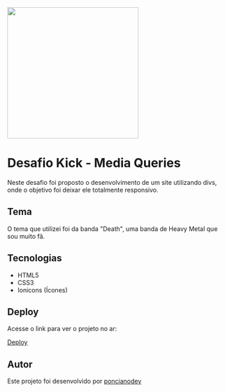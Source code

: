 <img src="https://www.google.com/url?sa=i&url=https%3A%2F%2Fen.wikipedia.org%2F%3Ftitle%3DFile%3ADeath_band.png%26redirect%3Dno&psig=AOvVaw1zWEmqiGUR2qkCuEDHDJkc&ust=1714617969220000&source=images&cd=vfe&opi=89978449&ved=0CBIQjRxqFwoTCIDq2um364UDFQAAAAAdAAAAABAE" style="width: 300px">

# Desafio Kick - Media Queries

Neste desafio foi proposto o desenvolvimento de um site utilizando divs, onde o objetivo foi deixar ele totalmente responsivo.

## Tema

O tema que utilizei foi da banda "Death", uma banda de Heavy Metal que sou muito fã.

## Tecnologias

- HTML5
- CSS3
- Ionicons (Ícones)

## Deploy

Acesse o link para ver o projeto no ar:

[Deploy](https://mediaportal.scania.com/group/en/home.html)

## Autor

Este projeto foi desenvolvido por [poncianodev](https://www.linkedin.com/in/lucas-ponciano/)
